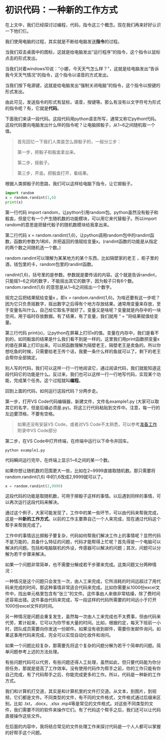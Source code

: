 # 初识代码：一种新的工作方式
在上文中，我们已经探讨过编程，代码，指令这三个概念。现在我们再来好好认识一下他们仨。

我们使用电脑的过程，其实就是不断给电脑发送**指令**的过程。

当我们双击桌面中的图标，这就是给电脑发出“运行程序”的指令，这个指令以鼠标点击的形式发出。

当我们对着windows10说：“小娜，今天天气怎么样？”，这就是给电脑发出“告诉我今天天气情况“的指令，这个指令以语音的方式发出。

当我们按下电源键，这就是给电脑发出“强制关闭电脑”的指令，这个指令以按键的形式发出。

由此可见，发送指令的形式有鼠标，语音，按键等。那么有没有以文字符号为形式的指令呢？有，它就是**代码**。



下面我们来读一段代码。这段代码用python语言所写，通常又称它python代码。这段代码要向电脑发出什么样的指令呢？让电脑掷骰子，从1~6之间随机取一个值。



> 首先回忆一下我们人类是怎么掷骰子的，一般分三步：
>
> 第一步，把骰子和骰盅拿出来。
>
> 第二步，摇骰子。
>
> 第三步，开盅。把骰盅打开，看结果。



根据人类掷骰子的思路，我们可以这样给电脑下指令，让它掷骰子。

```py
import random
x = random.randint(1,6)
print(x)
```

第一行代码 import random，让python引用random包。python虽然没有骰子和骰盅，但是它有一个产生随机数的功能模块，可以用它来代替骰子。所以import random的意思是把替代骰子的随机数模块给我拿出来。



第二行代码 x = random.randint(1,6)，让python调用random包中的randint函数，函数的参数为1和6，并把返回的值赋给变量x。(randint函数的功能是从指定的两个数之间随机选一个数。) 

random.randint可以理解为某某地方的某个东西，比如隔壁家的老王 ，柜子里的酒，钱包里的卡，random包里的randint函数。

randint(1,6)，括号里的是参数。参数就是要传话的内容。这个就是告诉randint，只能摇1~6之间的数字，不能摇出其它的数字，因为骰子只有6个数。random.randint(1,6) 的意思是从1~6之间摇出一个数字。

摇完之后把结果赋给变量x 。即x = random.randint(1,6)。为啥还要有这一步呢？因为它只负责摇数字，摇出数字之后得有个地方存放结果。通常用变量来存放，至于变量名叫什么，自己给它取名字就好了。变量又是啥呢？变量就是内存中的一块空间，用于临时存放数据。有了结果，有了变量，我们就用 “ = ”将结果赋值给变量。



第三行代码 print(x)，让python在屏幕上打印x的值。变量在内存中，我们是看不到的，如同骰盅的结果是什么我们看不到是一样的。这里我们用print函数把变量x的值在屏幕上打印出来。可以把函数理解为隔壁老王，隔壁老王是卖鱼的。所以你想吃鱼的时候，只需要给老王传个话，我要一条什么样的鱼就可以了。剩下的老王会帮你全部搞定。



别人写的代码，我们可以这样一行一行地阅读它，通过阅读代码，我们就能知道这段代码它的功能是什么。反过来，我们也可以这样一行一行地写代码，实现某个功能，完成某个任务。这个过程就叫**编程**。



回到上面的代码，如何运行这段代码？分两步走。

第一步，打开VS Code代码编辑器，新建文件，文件名example1.py (大家可以取其它的名字，但是后缀必须是.py)。将这三行代码粘贴到文件中。注意，每一行的左边要顶格，不要有空格。

> 如果还没有安装VS Code，或者对VS Code不太熟悉，可以参考[准备工作](1.preparation.md)附录中VS Code部分

第二步，在VS Code中打开终端，在终端中运行以下命令并回车。

```shell
python example1.py
```

代码瞬间运行完毕，在终端上显示1~6之间的某一个数。

如果你想让随机数的范围更大一些，比如在2~9999直接取随机数。那只需要将 random.randint(1,6) 中的1,6改成2,9999就可以了。

```python
x = random.randint(2,9999)
```



这段代码的功能是取随机数，可用于掷骰子这样的事情。以后遇到同样的事情，可以再次运行这段代码来解决。

通过这个例子，大家可能发现了，工作中的某一些环节，可以由代码来帮我完成，这是一种**新的工作方式**。以前的工作主要靠自己一个人来完成，现在通过代码这个帮手来帮我完成了。



工作中的事情远比掷骰子要复杂，代码如何帮我们解决工作上的事情呢？显然代码不是万能的，具备什么特征的问题，代码才能帮得上忙呢？首先得是一个电脑可以解决的问题。包括和电脑联机的外设，传感器可以解决的问题；其次，问题可以分解为若干步骤来解决。



如果一个问题非常简单，也不需要分解成若干步骤来完成。这类问题又分两种情况：

一种情况是这个问题只会发生一次，由人工来完成，它所消耗的时间远超过了用代码来完成的时间，那这种事情非常适合代码来完成。比如你需要从1000份excel文件中，找出单元格里包含有“张三”的文件。这件事由人来做非常枯燥，除了费时间还容易出错。这件事由代码来完成，写一段这样的代码所需要的时间远小于打开1000份excel文件的时间。

另一种情况是问题会重复发生，虽然每一次由人工来完成也不太费事，但由代码来代劳，累计起来，它可以为你节省大量的时间。比如，根据约定，每天下班前一小时，团队成员需要向你发送一份邮件。如果没有收到邮件，需要你发邮件询问。如果这事用代码来完成，完全可以实现自动化收件和询问。

如果一个问题比较复杂，那需要先将这个复杂的问题分解为若干个简单的问题。简单问题参考上述的方法处理。



有些问题代码可以代劳，有些问题还得人工处理，虽然如此，但只要代码能为你分担任务，那就是提高了工作效率。没有使用代码作为帮手之前，你的工作只能有你自己完成，有了代码帮手之后，你能完成更多的工作。所以，代码是一种新的工作方式。



我们和计算机打交道，其实是和计算机里的文件打交道。从文本，到图片，到视频，它们都是文件。不同类型的文件，有不同的文件格式，文件格式通过后缀来区别。比如 .txt，.docx，.xlsx .mp4等是常见的文件格式。对这些不同类型的文件，我们需要不同的软件来操作它们。有了代码这个帮手之后，我们还可以让代码直接操作这些文件。



在后面的内容中，我将结合常见的文件处理工作来探讨代码是一个人人都可以掌握的好帮手这个问题。




